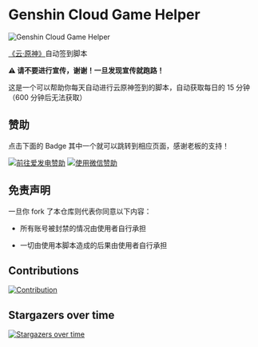 # Genshin Cloud Game Helper

![Genshin Cloud Game Helper](https://socialify.git.ci/earthjasonlin/GenshinCloudGameHelper/image?forks=1&language=1&name=1&owner=1&stargazers=1&theme=Light)

[《云·原神》](https://mhyy.mihoyo.com/)自动签到脚本

**⚠️ 请不要进行宣传，谢谢！一旦发现宣传就跑路！**

这是一个可以帮助你每天自动进行云原神签到的脚本，自动获取每日的 15 分钟（600 分钟后无法获取）

## 赞助

点击下面的 Badge 其中一个就可以跳转到相应页面，感谢老板的支持！

<a href="https://afdian.net/a/earthjasonlin"><img src="https://img.shields.io/badge/%E7%88%B1%E5%8F%91%E7%94%B5-earthjasonlin-%238e8cd8?style=for-the-badge" alt="前往爱发电赞助" width=auto height=auto border="0" /></a> <a href="https://dist.loliquq.cn/d/wechat-reward-code.jpeg"><img src="https://img.shields.io/badge/%E5%BE%AE%E4%BF%A1%E6%94%AF%E4%BB%98-earthjasonlin-%2304BE02?style=for-the-badge" alt="使用微信赞助" width=auto height=auto border="0" /></a>

## 免责声明

一旦你 fork 了本仓库则代表你同意以下内容：

- 所有账号被封禁的情况由使用者自行承担

- 一切由使用本脚本造成的后果由使用者自行承担

## Contributions

[![Contribution](https://repobeats.axiom.co/api/embed/a5d4b41b1ca14049d54b93ad9d00fe478f6154ec.svg "Repobeats analytics image")](#)

## Stargazers over time

[![Stargazers over time](https://starchart.cc/earthjasonlin/GenshinCloudGameHelper.svg)](https://starchart.cc/earthjasonlin/GenshinCloudGameHelper)
